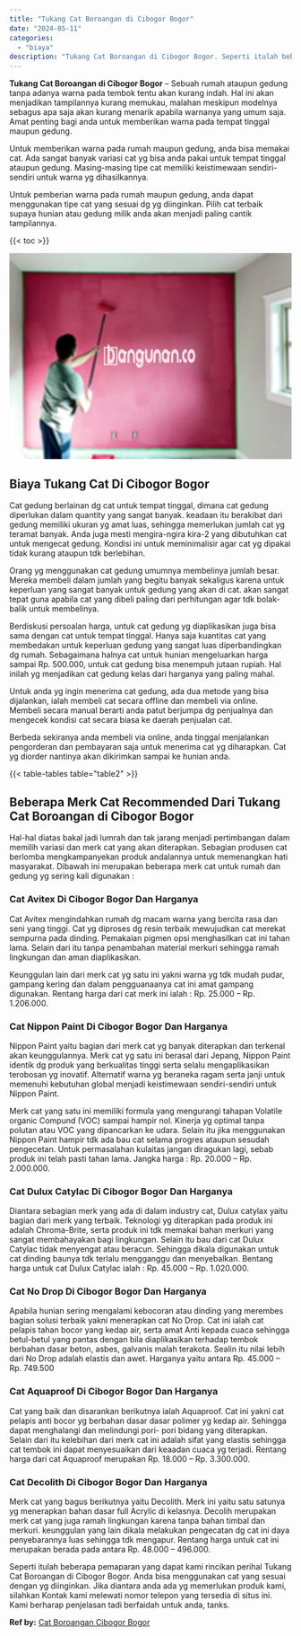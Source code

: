 ```yaml
---
title: "Tukang Cat Boroangan di Cibogor Bogor"
date: "2024-05-11"
categories: 
  - "biaya"
description: "Tukang Cat Boroangan di Cibogor Bogor. Seperti itulah beberapa pemaparan yang dapat kami rincikan perihal Tukang Cat Boroangan di Cibogor Bogor. Anda bisa me..."
---
```


**Tukang Cat Boroangan di Cibogor Bogor** – Sebuah rumah ataupun gedung tanpa adanya warna pada tembok tentu akan kurang indah. Hal ini akan menjadikan tampilannya kurang memukau, malahan meskipun modelnya sebagus apa saja akan kurang menarik apabila warnanya yang umum saja. Amat penting bagi anda untuk memberikan warna pada tempat tinggal maupun gedung.

Untuk memberikan warna pada rumah maupun gedung, anda bisa memakai cat. Ada sangat banyak variasi cat yg bisa anda pakai untuk tempat tinggal ataupun gedung. Masing-masing tipe cat memiliki keistimewaan sendiri-sendiri untuk warna yg dihasilkannya.

Untuk pemberian warna pada rumah maupun gedung, anda dapat menggunakan tipe cat yang sesuai dg yg diinginkan. Pilih cat terbaik supaya hunian atau gedung milik anda akan menjadi paling cantik tampilannya.

{{< toc >}}

![Tukang Cat Boroangan di Cibogor Bogor](/images/jasa-cat-murah40.png)

## Biaya Tukang Cat Di Cibogor Bogor

Cat gedung berlainan dg cat untuk tempat tinggal, dimana cat gedung diperlukan dalam quantity yang sangat banyak. keadaan itu berakibat dari gedung memiliki ukuran yg amat luas, sehingga memerlukan jumlah cat yg teramat banyak. Anda juga mesti mengira-ngira kira-2 yang dibutuhkan cat untuk mengecat gedung. Kondisi ini untuk meminimalisir agar cat yg dipakai tidak kurang ataupun tdk berlebihan.

Orang yg menggunakan cat gedung umumnya membelinya jumlah besar. Mereka membeli dalam jumlah yang begitu banyak sekaligus karena untuk keperluan yang sangat banyak untuk gedung yang akan di cat. akan sangat tepat guna apabila cat yang dibeli paling dari perhitungan agar tdk bolak-balik untuk membelinya.

Berdiskusi persoalan harga, untuk cat gedung yg diaplikasikan juga bisa sama dengan cat untuk tempat tinggal. Hanya saja kuantitas cat yang membedakan untuk keperluan gedung yang sangat luas diperbandingkan dg rumah. Sebagaimana halnya cat untuk hunian mengeluarkan harga sampai Rp. 500.000, untuk cat gedung bisa menempuh jutaan rupiah. Hal inilah yg menjadikan cat gedung kelas dari harganya yang paling mahal.

Untuk anda yg ingin menerima cat gedung, ada dua metode yang bisa dijalankan, ialah membeli cat secara offline dan membeli via online. Membeli secara manual berarti anda patut berjumpa dg penjualnya dan mengecek kondisi cat secara biasa ke daerah penjualan cat.

Berbeda sekiranya anda membeli via online, anda tinggal menjalankan pengorderan dan pembayaran saja untuk menerima cat yg diharapkan. Cat yg diorder nantinya akan dikirimkan sampai ke hunian anda.

{{< table-tables table="table2" >}}

## Beberapa Merk Cat Recommended Dari Tukang Cat Boroangan di Cibogor Bogor

Hal-hal diatas bakal jadi lumrah dan tak jarang menjadi pertimbangan dalam memilih variasi dan merk cat yang akan diterapkan. Sebagian produsen cat berlomba mengkampanyekan produk andalannya untuk memenangkan hati masyarakat. Dibawah ini merupakan beberapa merk cat untuk rumah dan gedung yg sering kali digunakan :

### Cat Avitex Di Cibogor Bogor Dan Harganya

Cat Avitex mengindahkan rumah dg macam warna yang bercita rasa dan seni yang tinggi. Cat yg diproses dg resin terbaik mewujudkan cat merekat sempurna pada dinding. Pemakaian pigmen opsi menghasilkan cat ini tahan lama. Selain dari itu tanpa penambahan material merkuri sehingga ramah lingkungan dan aman diaplikasikan.

Keunggulan lain dari merk cat yg satu ini yakni warna yg tdk mudah pudar, gampang kering dan dalam pengguanaanya cat ini amat gampang digunakan. Rentang harga dari cat merk ini ialah : Rp. 25.000 – Rp. 1.206.000.

### Cat Nippon Paint Di Cibogor Bogor Dan Harganya

Nippon Paint yaitu bagian dari merk cat yg banyak diterapkan dan terkenal akan keunggulannya. Merk cat yg satu ini berasal dari Jepang, Nippon Paint identik dg produk yang berkualitas tinggi serta selalu mengaplikasikan terobosan yg inovatif. Alternatif warna yg beraneka ragam serta janji untuk memenuhi kebutuhan global menjadi keistimewaan sendiri-sendiri untuk Nippon Paint.

Merk cat yang satu ini memiliki formula yang mengurangi tahapan Volatile organic Compund (VOC) sampai hampir nol. Kinerja yg optimal tanpa polutan atau VOC yang dipancarkan ke udara. Selain itu jika menggunakan Nippon Paint hampir tdk ada bau cat selama progres ataupun sesudah pengecetan. Untuk permasalahan kulaitas jangan diragukan lagi, sebab produk ini telah pasti tahan lama. Jangka harga : Rp. 20.000 – Rp. 2.000.000.

### Cat Dulux Catylac Di Cibogor Bogor Dan Harganya

Diantara sebagian merk yang ada di dalam industry cat, Dulux catylax yaitu bagian dari merk yang terbaik. Teknologi yg diterapkan pada produk ini adalah Chroma-Brite, serta produk ini tdk memakai bahan merkuri yang sangat membahayakan bagi lingkungan. Selain itu bau dari cat Dulux Catylac tidak menyengat atau beracun. Sehingga dikala digunakan untuk cat dinding baunya tdk terlalu mengganggu dan menyebalkan. Bentang harga untuk cat Dulux Catylac ialah : Rp. 45.000 – Rp. 1.020.000.

### Cat No Drop Di Cibogor Bogor Dan Harganya

Apabila hunian sering mengalami kebocoran atau dinding yang merembes bagian solusi terbaik yakni menerapkan cat No Drop. Cat ini ialah cat pelapis tahan bocor yang kedap air, serta amat Anti kepada cuaca sehingga betul-betul yang pantas dengan bila diaplikasikan terhadap tembok berbahan dasar beton, asbes, galvanis malah terakota. Sealin itu nilai lebih dari No Drop adalah elastis dan awet. Harganya yaitu antara Rp. 45.000 – Rp. 749.500

### Cat Aquaproof Di Cibogor Bogor Dan Harganya

Cat yang baik dan disarankan berikutnya ialah Aquaproof. Cat ini yakni cat pelapis anti bocor yg berbahan dasar dasar polimer yg kedap air. Sehingga dapat menghalangi dan melindungi pori- pori bidang yang diterapkan. Selain dari itu kelebihan dari merk cat ini adalah sifat yang elastis sehingga cat tembok ini dapat menyesuaikan dari keaadan cuaca yg terjadi. Rentang harga dari cat Aquaproof merupakan Rp. 18.000 – Rp. 3.300.000.

### Cat Decolith Di Cibogor Bogor Dan Harganya

Merk cat yang bagus berikutnya yaitu Decolith. Merk ini yaitu satu satunya yg menerapkan bahan dasar full Acrylic di kelasnya. Decolih merupakan merk cat yang juga ramah lingkungan karena tanpa bahan timbal dan merkuri. keunggulan yang lain dikala melakukan pengecatan dg cat ini daya penyebarannya luas sehingga tdk mengapur. Rentang harga untuk cat ini merupakan berada pada antara Rp. 48.000 – 496.000.

Seperti itulah beberapa pemaparan yang dapat kami rincikan perihal Tukang Cat Boroangan di Cibogor Bogor. Anda bisa menggunakan cat yang sesuai dengan yg diinginkan. Jika diantara anda ada yg memerlukan produk kami, silahkan Kontak kami melewati nomor telepon yang tersedia di situs ini. Kami berharap penjelasan tadi berfaidah untuk anda, tanks.

**Ref by:** [Cat Boroangan Cibogor Bogor](https://id.wikipedia.org/wiki/Cat)
